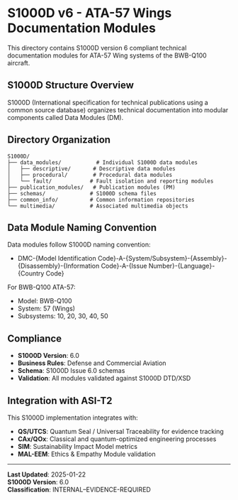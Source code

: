 # S1000D v6 - ATA-57 Wings Documentation Modules

This directory contains S1000D version 6 compliant technical documentation modules for ATA-57 Wing systems of the BWB-Q100 aircraft.

## S1000D Structure Overview

S1000D (International specification for technical publications using a common source database) organizes technical documentation into modular components called Data Modules (DM).

## Directory Organization

```
S1000D/
├── data_modules/           # Individual S1000D data modules
│   ├── descriptive/       # Descriptive data modules
│   ├── procedural/        # Procedural data modules
│   └── fault/            # Fault isolation and reporting modules
├── publication_modules/   # Publication modules (PM)
├── schemas/              # S1000D schema files
├── common_info/          # Common information repositories
└── multimedia/           # Associated multimedia objects
```

## Data Module Naming Convention

Data modules follow S1000D naming convention:
- DMC-{Model Identification Code}-A-{System/Subsystem}-{Assembly}-{Disassembly}-{Information Code}-A-{Issue Number}-{Language}-{Country Code}

For BWB-Q100 ATA-57:
- Model: BWB-Q100
- System: 57 (Wings)
- Subsystems: 10, 20, 30, 40, 50

## Compliance

- **S1000D Version**: 6.0
- **Business Rules**: Defense and Commercial Aviation
- **Schema**: S1000D Issue 6.0 schemas
- **Validation**: All modules validated against S1000D DTD/XSD

## Integration with ASI-T2

This S1000D implementation integrates with:
- **QS/UTCS**: Quantum Seal / Universal Traceability for evidence tracking
- **CAx/QOx**: Classical and quantum-optimized engineering processes
- **SIM**: Sustainability Impact Model metrics
- **MAL-EEM**: Ethics & Empathy Module validation

---

**Last Updated**: 2025-01-22  
**S1000D Version**: 6.0  
**Classification**: INTERNAL–EVIDENCE-REQUIRED